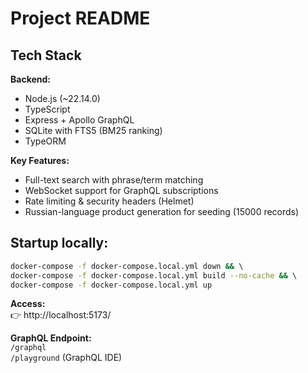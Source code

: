 # Project README  

## Tech Stack  
**Backend:**  
- Node.js (~22.14.0)  
- TypeScript  
- Express + Apollo GraphQL  
- SQLite with FTS5 (BM25 ranking)  
- TypeORM  

**Key Features:**  
- Full-text search with phrase/term matching  
- WebSocket support for GraphQL subscriptions  
- Rate limiting & security headers (Helmet)  
- Russian-language product generation for seeding (15000 records)  

## Startup locally: 
```bash
docker-compose -f docker-compose.local.yml down && \  
docker-compose -f docker-compose.local.yml build --no-cache && \  
docker-compose -f docker-compose.local.yml up  
```  

**Access:**  
👉 http://localhost:5173/  

**GraphQL Endpoint:**  
`/graphql`  
`/playground` (GraphQL IDE)  
```